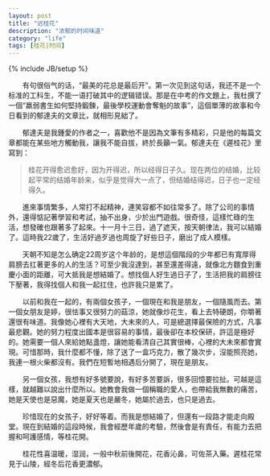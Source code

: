 ```yaml
---
layout: post
title: "迟桂花"
description: "浓郁的时间味道"
category: "life"
tags: [桂花|时间]
---
```

{% include JB/setup %}

　　有句很俗气的话，“最美的花总是最后开”。第一次见到这句话，我还不是一个标准的工科生，不能一语打破其中的逻辑错误。那是在中考的作文題上，我杜撰了一個“羸弱書生如何堅持鍛鍊，最後學校運動會奪魁的故事”，這個單薄的故事和今日看到的郁達夫的文章比，就相形見絀了。

　　郁達夫是我鍾愛的作者之一，喜歡他不是因為文筆有多精彩，只是他的每篇文章都能在某些地方觸動我，讓我不能自拔，終於長籲一氣。郁達夫在《遲桂花》里寫到：

> 桂花开得愈迟愈好，因为开得迟，所以经得日子久。现在两位的结婚，比较起平常的结婚年龄来，似乎是觉得大一点了，但结婚结得迟，日子也一定经得久。

　　進來事情繁多，人常打不起精神，連笑容都不如往常多了。除了公司的事情外，還得惦記著學習和考試，抽不出身，少於出門遊戲。很奇怪，這樣忙碌的生活，想發確也跟著多了起來。十一月十三日，過了遮天，按天朝律法，我可以結婚了。這時我22歲了，生活好過歹過也周旋了好些日子，磨出了成人模樣。

　　天朝不知是怎么确定22周岁这个年龄的，是想這個階段的少年都已有寬厚得肩膀去扛著更多的人的生活？可至少我沒達到，甚至還差得遠，就像北方麵食到重慶小面的距離，可大抵我是想結婚了。想找個人好生過日子了，生活把我的肩膀往下壓著，我得找個人和我一起扛住，也許我只是累了。

　　以前和我在一起的，有兩個女孩子，一個現在和我是朋友，一個隨風而去。第一個女朋友是婷，很怯事又很努力的菇涼，她就像炒花生，看上去特硬朗，你嚼著還很有味道。我像她心裡有大天地，大未來的人，可是總選擇最保險的方式，凡事最悲觀。她的努力程度出國本是很容易的事情，最後卻在本校保研，許這是極好的。她需要一個人來給她點盞燈，讓她能看清自己其實很棒，心裡的大未來都會實現。可惜那時，我什麼都不懂，除了送了一盒巧克力，散了幾次步，沒能照亮她，我連一根火柴都沒有。我們在短暫地相遇后分開了，現在是朋友。

　　另一個女孩，我想有好多號要說，有好多苦要訴，很多回憶要拉扯。可越是這樣，就越難以說出什麼所以。她教會我做一個稱職的愛人，也帶給我無數的痛苦，她是天使也是惡魔，她是夏天也是嚴冬，她屬於過去，也只是過去。

　　珍惜现在的女孩子，好好等着。而我是想結婚了，但還有一段路才能走向殿堂。現在到結婚的這段時候，我會經歷年歲的考驗，然後會是有責任，有能力去把握和呵護感情，等桂花開。

　　桂花性喜温暖，湿润，一般中秋前後開花，花香沁鼻，可佐茶入藥。遲桂花常見于山陵，經冬后花香更濃郁。
